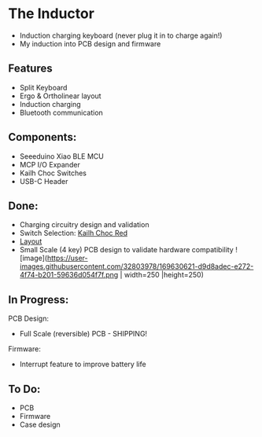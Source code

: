 # The Inductor
- Induction charging keyboard (never plug it in to charge again!)
- My induction into PCB design and firmware

## Features
- Split Keyboard
- Ergo & Ortholinear layout
- Induction charging
- Bluetooth communication

## Components:
- Seeeduino Xiao BLE MCU
- MCP I/O Expander
- Kailh Choc Switches
- USB-C Header

## Done:
- Charging circuitry design and validation
- Switch Selection: [Kailh Choc Red](http://www.kailh.com/en/Products/Ks/CS/321.html)
- [Layout](http://www.keyboard-layout-editor.com/#/gists/e3e7028cc00f300e55809f2b5b43f849)
- Small Scale (4 key) PCB design to validate hardware compatibility
![image](https://user-images.githubusercontent.com/32803978/169630621-d9d8adec-e272-4f74-b201-59636d054f7f.png | width=250 |height=250)


## In Progress:
PCB Design:
- Full Scale (reversible) PCB - SHIPPING!

Firmware:
- Interrupt feature to improve battery life

## To Do:
- PCB
- Firmware
- Case design
